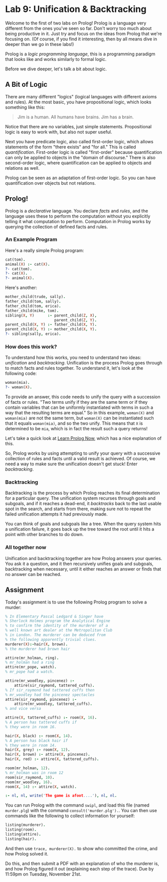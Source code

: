 # Lab 9: Unification & Backtracking

Welcome to the first of two labs on Prolog! Prolog is a language very different from the ones you've seen so far. Don't worry too much about being productive in it. Just try and focus on the ideas from Prolog that we're focusing on. (Of course, if you find it interesting, then by all means dive in deeper than we go in these labs!)

Prolog is a _logic programming language_, this is a programming paradigm that looks like and works similarly to formal logic.

Before we dive deeper, let's talk a bit about logic.

## A Bit of Logic

There are many different "logics" (logical languages with different axioms and rules). At the most basic, you have propositional logic, which looks something like this:

> Jim is a human.
> All humans have brains.
> Jim has a brain.

Notice that there are no variables, just simple statements. Propositional logic is easy to work with, but also not super useful.

Next you have predicate logic, also called first-order logic, which allows statements of the form "there exists" and "for all." This is called _quantification_. First-order logic is called "first-order" because quantification can only be applied to objects in the "domain of discourse." There is also second-order logic, where quantification can be applied to objects and relations as well.

Prolog can be seen as an adaptation of first-order logic. So you can have quantification over objects but not relations.

## Prolog!

Prolog is a _declarative_ language. You declare _facts_ and _rules_, and the language uses these to perform the computation without you explicitly telling it what computation to perform. Computation in Prolog works by querying the collection of defined facts and rules.

### An Example Program

Here's a really simple Prolog program:

```prolog
cat(tom).
animal(X) :- cat(X).
?- cat(tom).
?- cat(X).
?- animal(X).
```

Here's another:

```prolog
mother_child(trude, sally).
father_child(tom, sally).
father_child(tom, erica).
father_child(mike, tom).
sibling(X, Y)      :- parent_child(Z, X),
                      parent_child(Z, Y).
parent_child(X, Y) :- father_child(X, Y).
parent_child(X, Y) :- mother_child(X, Y).
?- sibling(sally, erica).
```

### How does this work?

To understand how this works, you need to understand two ideas: _unification_ and _backtracking_. Unification is the process Prolog goes through to match facts and rules together. To understand it, let's look at the following code:

```prolog
woman(mia).
?- woman(X).
```

To provide an answer, this code needs to unify the query with a succession of facts or rules. "Two terms unify if they are the same term or if they contain variables that can be uniformly instantiated with terms in such a way that the resulting terms are equal." So in this example, `woman(X)` and `woman(mia)` are not the same term, but `woman(X)` can be instantiated such that it equals `woman(mia)`, and so the two unify. This means that `X` is determined to be `mia`, which is in fact the result such a query returns!

Let's take a quick look at [Learn Prolog Now](http://www.learnprolognow.org/lpnpage.php?pagetype=html&pageid=lpn-htmlse5), which has a nice explanation of this.

So, Prolog works by using attempting to unify your query with a successive collection of rules and facts until a valid result is achieved. Of course, we need a way to make sure the unification doesn't get stuck! Enter _backtracking_.

### Backtracking

Backtracking is the process by which Prolog reaches its final determination for a particular query. The unification system recurses through goals and subgoals, and if it reaches a dead-end, it _backtracks_ back to the last usable spot in the search, and starts from there, making sure not to repeat the failed unification attempts it had previously made.

You can think of goals and subgoals like a tree. When the query system hits a unification failure, it goes back up the tree toward the root until it hits a point with other branches to do down.

### All together now

Unification and backtracking together are how Prolog answers your queries. You ask it a question, and it then recursively unifies goals and subgoals, backtracking when necessary, until it either reaches an answer or finds that no answer can be reached.

## Assignment

Today's assignment is to use the following Prolog program to solve a murder:

```prolog
% In Elementary Pascal Ledgard & Singer have
% Sherlock Holmes program the Analytical Engine
% to confirm the identity of the murderer of a
% well known art dealer at the Metropolitan Club
% in London. The murderer can be deduced from
% the following apparently trivial clues.
murderer(X):-hair(X, brown).
% the murderer had brown hair

attire(mr_holman, ring).
% mr_holman had a ring
attire(mr_pope, watch).
% mr_pope had a watch.

attire(mr_woodley, pincenez) :-
    attire(sir_raymond, tattered_cuffs).
% If sir_raymond had tattered cuffs then
% mr_woodley had the pincenez spectacles
attire(sir_raymond, pincenez) :-
    attire(mr_woodley, tattered_cuffs).
% and vice versa

attire(X, tattered_cuffs) :- room(X, 16).
% A person has tattered cuffs if
% they were in room 16.

hair(X, black) :- room(X, 14).
% A person has black hair if
% they were in room 14.
hair(X, grey) :- room(X, 12).
hair(X, brown) :- attire(X, pincenez).
hair(X, red) :- attire(X, tattered_cuffs).

room(mr_holman, 12).
% mr_holman was in room 12
room(sir_raymond, 10).
room(mr_woodley, 16).
room(X, 14) :- attire(X, watch).

:- nl, nl, write('The game is afoot....'), nl, nl.
```

You can run Prolog with the command `swipl`, and load this file (named `murder.plg`) with the command `consult('murder.plg').`. You can then use commands like the following to collect information for yourself:

```prolog
listing(murderer).
listing(room).
listing(attire).
listing(hair).
```

And then use `trace, murderer(X).` to show who committed the crime, and how Prolog solved it.

Do this, and then submit a PDF with an explanation of who the murderer is, and how Prolog figured it out (explaining each step of the trace). Due by 11:59pm on Tuesday, November 21st.

